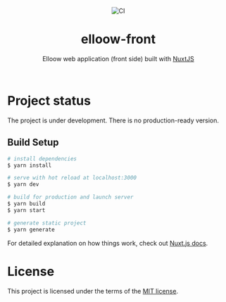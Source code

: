 <div align="center">

![CI](https://github.com/elloow/front/workflows/CI/badge.svg?event=push)

# elloow-front

Elloow web application (front side) built with [NuxtJS](https://nuxtjs.org/)

</div>

<br>

# Project status
The project is under development. There is no production-ready version.

## Build Setup

```bash
# install dependencies
$ yarn install

# serve with hot reload at localhost:3000
$ yarn dev

# build for production and launch server
$ yarn build
$ yarn start

# generate static project
$ yarn generate
```

For detailed explanation on how things work, check out [Nuxt.js docs](https://nuxtjs.org).

# License
This project is licensed under the terms of the [MIT license](https://github.com/elloow/elloow-front/blob/master/LICENSE).